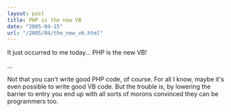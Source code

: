 ```yaml
---
layout: post
title: PHP is the new VB
date: "2005-04-15"
url: "/2005/04/the_new_vb.html"
---
```


It just occurred to me today... PHP is the new VB! 

...


Not that you can't write good PHP code, of course. For all I know,
maybe it's even possible to write good VB code. But the trouble is, by
lowering the barrier to entry you end up with all sorts of morons
convinced they can be programmers too.
